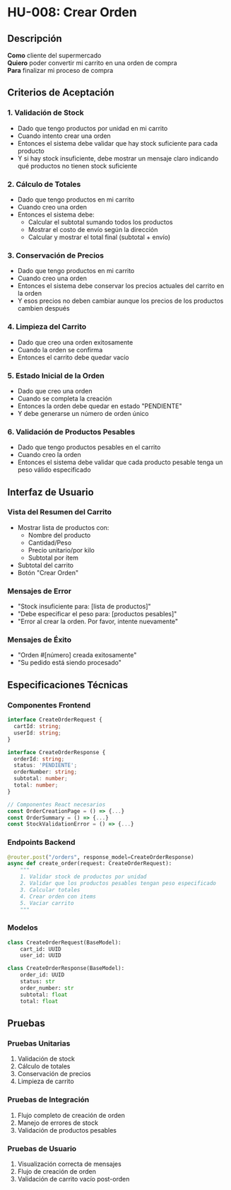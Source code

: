 # HU-008: Crear Orden

## Descripción
**Como** cliente del supermercado  
**Quiero** poder convertir mi carrito en una orden de compra  
**Para** finalizar mi proceso de compra

## Criterios de Aceptación

### 1. Validación de Stock
- Dado que tengo productos por unidad en mi carrito
- Cuando intento crear una orden
- Entonces el sistema debe validar que hay stock suficiente para cada producto
- Y si hay stock insuficiente, debe mostrar un mensaje claro indicando qué productos no tienen stock suficiente

### 2. Cálculo de Totales
- Dado que tengo productos en mi carrito
- Cuando creo una orden
- Entonces el sistema debe:
  - Calcular el subtotal sumando todos los productos
  - Mostrar el costo de envío según la dirección
  - Calcular y mostrar el total final (subtotal + envío)

### 3. Conservación de Precios
- Dado que tengo productos en mi carrito
- Cuando creo una orden
- Entonces el sistema debe conservar los precios actuales del carrito en la orden
- Y esos precios no deben cambiar aunque los precios de los productos cambien después

### 4. Limpieza del Carrito
- Dado que creo una orden exitosamente
- Cuando la orden se confirma
- Entonces el carrito debe quedar vacío

### 5. Estado Inicial de la Orden
- Dado que creo una orden
- Cuando se completa la creación
- Entonces la orden debe quedar en estado "PENDIENTE"
- Y debe generarse un número de orden único

### 6. Validación de Productos Pesables
- Dado que tengo productos pesables en el carrito
- Cuando creo la orden
- Entonces el sistema debe validar que cada producto pesable tenga un peso válido especificado


## Interfaz de Usuario

### Vista del Resumen del Carrito
- Mostrar lista de productos con:
  - Nombre del producto
  - Cantidad/Peso
  - Precio unitario/por kilo
  - Subtotal por ítem
- Subtotal del carrito
- Botón "Crear Orden"

### Mensajes de Error
- "Stock insuficiente para: [lista de productos]"
- "Debe especificar el peso para: [productos pesables]"
- "Error al crear la orden. Por favor, intente nuevamente"

### Mensajes de Éxito
- "Orden #[número] creada exitosamente"
- "Su pedido está siendo procesado"

## Especificaciones Técnicas

### Componentes Frontend
```typescript
interface CreateOrderRequest {
  cartId: string;
  userId: string;
}

interface CreateOrderResponse {
  orderId: string;
  status: 'PENDIENTE';
  orderNumber: string;
  subtotal: number;
  total: number;
}

// Componentes React necesarios
const OrderCreationPage = () => {...}
const OrderSummary = () => {...}
const StockValidationError = () => {...}
```

### Endpoints Backend
```python
@router.post("/orders", response_model=CreateOrderResponse)
async def create_order(request: CreateOrderRequest):
    """
    1. Validar stock de productos por unidad
    2. Validar que los productos pesables tengan peso especificado
    3. Calcular totales
    4. Crear orden con items
    5. Vaciar carrito
    """
```

### Modelos
```python
class CreateOrderRequest(BaseModel):
    cart_id: UUID
    user_id: UUID

class CreateOrderResponse(BaseModel):
    order_id: UUID
    status: str
    order_number: str
    subtotal: float
    total: float
```

## Pruebas

### Pruebas Unitarias
1. Validación de stock
2. Cálculo de totales
3. Conservación de precios
4. Limpieza de carrito

### Pruebas de Integración
1. Flujo completo de creación de orden
2. Manejo de errores de stock
3. Validación de productos pesables

### Pruebas de Usuario
1. Visualización correcta de mensajes
2. Flujo de creación de orden
3. Validación de carrito vacío post-orden
